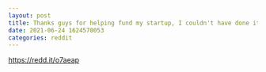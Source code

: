 ```yaml
--- 
layout: post 
title: Thanks guys for helping fund my startup, I couldn't have done it without you! Gives me goosebumps thinking about it! 
date: 2021-06-24 1624570053 
categories: reddit 
--- 
```

https://redd.it/o7aeap